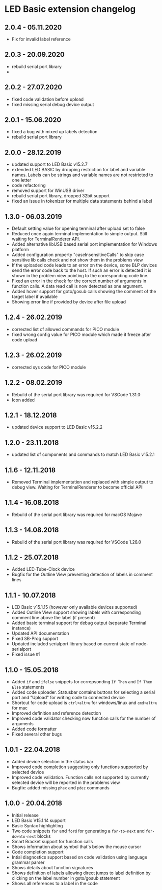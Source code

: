 # LED Basic extension changelog

## 2.0.4 - 05.11.2020
- Fix for invalid label reference

## 2.0.3 - 20.09.2020
- rebuild serial port library
- 
## 2.0.2 - 27.07.2020
- fixed code validation before upload
- fixed missing serial debug device output

## 2.0.1 - 15.06.2020
- fixed a bug with mixed up labels detection
- rebuild serial port library

## 2.0.0 - 28.12.2019
- updated support to LED Basic v15.2.7
- extended LED BASIC by dropping restriction for label and variable names. Labels can be strings and variable names are not restricted to one letter
- code refactoring
- removed support for WinUSB driver
- rebuild serial port library, dropped 32bit support 
- fixed an issue in tokenizer for multiple data statements behind a label

## 1.3.0 - 06.03.2019
- Default setting value for opening terminal after upload set to false
- Reduced once again terminal implementation to simple output. Still waiting for TerminalRenderer API.
- Added alternative libUSB based serial port implementation for Windows platform
- Added configuration property "caseInsensitiveCalls" to skip case sensitive lib calls check and not show them in the problems view
- If the uploaded code leads to an error on the device, some BLP devices send the error code back to the host. If such an error is detected it is shown in the problem view pointing to the corresponding code line.
- Fixed an error in the check for the correct number of arguments in function calls. A data read call is now detected as one argument.
- Added hover support for goto/gosub calls showing the comment of the target label if available
- Showing error line if provided by device after file upload

## 1.2.4 - 26.02.2019
- corrected list of allowed commands for PICO module
- fixed wrong config value for PICO module which made it freeze after code upload

## 1.2.3 - 26.02.2019
- corrected sys code for PICO module

## 1.2.2 - 08.02.2019
- Rebuild of the serial port library was required for VSCode 1.31.0
- Icon added

## 1.2.1 - 18.12.2018
- updated device support to LED Basic v15.2.2

## 1.2.0 - 23.11.2018
- updated list of components and commands to match LED Basic v15.2.1

## 1.1.6 - 12.11.2018
- Removed Terminal implementation and replaced with simple output to debug view. Waiting for TerminalRenderer to become official API

## 1.1.4 - 16.08.2018
- Rebuild of the serial port library was required for macOS Mojave

## 1.1.3 - 14.08.2018
- Rebuild of the serial port library was required for VSCode 1.26.0

## 1.1.2 - 25.07.2018
- Added LED-Tube-Clock device
- Bugfix for the Outline View preventing detection of labels in comment lines

## 1.1.1 - 10.07.2018
- LED Basic v15.1.15 (however only available devices supported)
- Added Outline View support showing labels with corresponding comment line above the label (if present)
- Added basic terminal support for debug output (separate Terminal instance)
- Updated API documentation
- Fixed SB-Prog support
- Updated included serialport library based on current state of node-serialport
- Fixed issue #1

## 1.1.0 - 15.05.2018
- Added `if` and `ifelse` snippets for correpsonding `If Then` and `If Then Else` statements
- Added code uploader. Statusbar contains buttons for selecting a serial port and "Upload" for writing code to connected device
- Shortcut for code upload is `ctrl+alt+u` for windows/linux and `cmd+alt+u` for mac
- Improved definition and reference detection
- Improved code validator checking now function calls for the number of arguments
- Added code formatter
- Fixed several other bugs

## 1.0.1 - 22.04.2018
- Added device selection in the status bar
- Improved code completion suggesting only functions supported by selected device
- Improved code validation. Function calls not supported by currently selected device will be reported in the problems view
- Bugfix: added missing `phex` and `pdez` commands

## 1.0.0 - 20.04.2018
- Initial release
- LED Basic V15.1.14 support
- Basic Syntax highlighting
- Two code snippets `for` and `ford` for generating a `for-to-next` and `for-downto-next` blocks
- Smart Bracket support for function calls
- Shows information about symbol that's below the mouse cursor
- Code completion support
- Intial diagnostics support based on code validation using language grammar parser
- Shows details about function signatures
- Shows definition of labels allowing direct jumps to label definition by clicking on the label number in goto/gosub statement
- Shows all references to a label in the code
